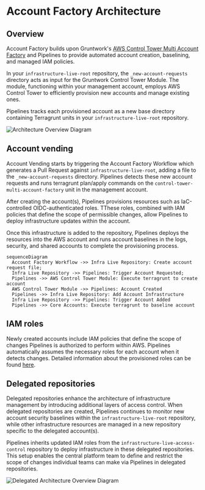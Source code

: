 # Account Factory Architecture

## Overview

Account Factory builds upon Gruntwork's [AWS Control Tower Multi Account Factory](/reference/modules/terraform-aws-control-tower/control-tower-multi-account-factory/) and Pipelines to provide automated account creation, baselining, and managed IAM policies.

In your `infrastructure-live-root` repository, the `_new-account-requests` directory acts as input for the Gruntwork Control Tower Module. The module, functioning within your management account, employs AWS Control Tower to efficiently provision new accounts and manage existing ones.

Pipelines tracks each provisioned account as a new base directory containing Terragrunt units in your `infrastructure-live-root` repository.

![Architecture Overview Diagram](/img/accountfactory/architecture.png)

## Account vending

Account Vending starts by triggering the Account Factory Workflow which generates a Pull Request against `infrastructure-live-root`, adding a file to the `_new-account-requests` directory. Pipelines detects these new account requests and runs terragrunt plan/apply commands on the `control-tower-multi-account-factory` unit in the management account.

After creating the account(s), Pipelines provisions resources such as IaC-controlled OIDC-authenticated roles. TThese roles, combined with IAM policies that define the scope of permissible changes, allow Pipelines to deploy infrastructure updates within the account.

Once this infrastructure is added to the repository, Pipelines deploys the resources into the AWS account and runs account baselines in the logs, security, and shared accounts to complete the provisioning process.

```mermaid
sequenceDiagram
  Account Factory Workflow ->> Infra Live Repository: Create account request file;
  Infra Live Repository ->> Pipelines: Trigger Account Requested;
  Pipelines ->> AWS Control Tower Module: Execute terragrunt to create account
  AWS Control Tower Module ->> Pipelines: Account Created
  Pipelines ->> Infra Live Repository: Add Account Infrastructure
  Infra Live Repository ->> Pipelines: Trigger Account Added
  Pipelines ->> Core Accounts: Execute terragrunt to baseline account
```
## IAM roles

Newly created accounts include IAM policies that define the scope of changes Pipelines is authorized to perform within AWS. Pipelines automatically assumes the necessary roles for each account when it detects changes. Detailed information about the provisioned roles can be found [here](/2.0/docs/pipelines/architecture/security-controls#roles-provisioned-by-devops-foundations).

## Delegated repositories

Delegated repositories enhance the architecture of infrastructure management by introducing additional layers of access control. When delegated repositories are created, Pipelines continues to monitor new account security baselines within the `infrastructure-live-root` repository, while other infrastructure resources are managed in a new repository specific to the delegated account(s). 

Pipelines inherits updated IAM roles from the `infrastructure-live-access-control` repository to deploy infrastructure in these delegated repositories. This setup enables the central platform team to define and restrict the scope of changes individual teams can make via Pipelines in delegated repositories.

![Delegated Architecture Overview Diagram](/img/accountfactory/delegated-architecture.png)
